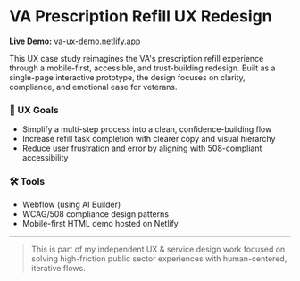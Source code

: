 # VA Prescription Refill UX Redesign

**Live Demo:** [va-ux-demo.netlify.app](https://va-ux-demo.netlify.app)

This UX case study reimagines the VA's prescription refill experience through a mobile-first, accessible, and trust-building redesign. Built as a single-page interactive prototype, the design focuses on clarity, compliance, and emotional ease for veterans.

### 🧠 UX Goals
- Simplify a multi-step process into a clean, confidence-building flow
- Increase refill task completion with clearer copy and visual hierarchy
- Reduce user frustration and error by aligning with 508-compliant accessibility

### 🛠 Tools
- Webflow (using AI Builder)
- WCAG/508 compliance design patterns
- Mobile-first HTML demo hosted on Netlify

---

> This is part of my independent UX & service design work focused on solving high-friction public sector experiences with human-centered, iterative flows.
